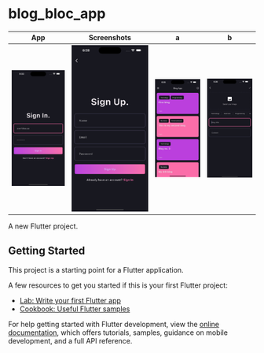 # blog_bloc_app

| App | Screenshots | a | b |
| --- | --- | --- | --- |
| ![App Screenshot](https://github.com/niravswami/blog-app-flutter-bloc-supabase-clean-architecture/blob/main/lib/core/assets/images/screenShots/simulator_screenshot_B06BDCFB-7DD0-44E8-AA99-FBB335345AA7.png) | ![Screen shot](https://github.com/niravswami/blog-app-flutter-bloc-supabase-clean-architecture/blob/main/lib/core/assets/images/screenShots/Simulator%20Screenshot%20-%20iPhone%2015%20Pro%20Max%20-%202024-03-15%20at%2018.28.58.png) | ![Screen shot](https://github.com/niravswami/blog-app-flutter-bloc-supabase-clean-architecture/blob/main/lib/core/assets/images/screenShots/simulator_screenshot_B37A0CBD-3FB2-43C6-B6F9-17390903DFE7.png) | ![Screen shot](https://github.com/niravswami/blog-app-flutter-bloc-supabase-clean-architecture/blob/main/lib/core/assets/images/screenShots/simulator_screenshot_0E9CCBB9-4DE6-470B-B99C-041F4F4B2B21.png) |

A new Flutter project.

## Getting Started

This project is a starting point for a Flutter application.

A few resources to get you started if this is your first Flutter project:

- [Lab: Write your first Flutter app](https://docs.flutter.dev/get-started/codelab)
- [Cookbook: Useful Flutter samples](https://docs.flutter.dev/cookbook)

For help getting started with Flutter development, view the
[online documentation](https://docs.flutter.dev/), which offers tutorials,
samples, guidance on mobile development, and a full API reference.
